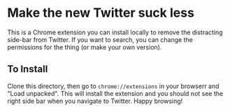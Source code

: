 # Make the new Twitter suck less
This is a Chrome extension you can install locally to remove the distracting side-bar from Twitter. If you want to search, you can change the permissions for the thing (or make your own version).

## To Install
Clone this directory, then go to `chrome://extensions` in your browserr and "Load unpacked". This will install the extension and you should not see the right side bar when you navigate to Twitter. Happy browsing!